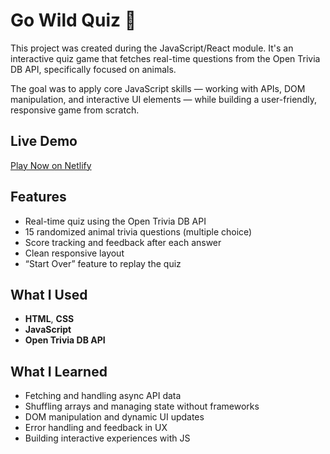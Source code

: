 # Go Wild Quiz 🐾

This project was created during the JavaScript/React module. It's an interactive quiz game that fetches real-time questions from the Open Trivia DB API, specifically focused on animals.

The goal was to apply core JavaScript skills — working with APIs, DOM manipulation, and interactive UI elements — while building a user-friendly, responsive game from scratch.

## Live Demo
 
 [Play Now on Netlify](https://gowildquiz.netlify.app/)

## Features

- Real-time quiz using the Open Trivia DB API
- 15 randomized animal trivia questions (multiple choice)
- Score tracking and feedback after each answer
- Clean responsive layout
- “Start Over” feature to replay the quiz

## What I Used

- **HTML**, **CSS**
- **JavaScript**
- **Open Trivia DB API**

## What I Learned

- Fetching and handling async API data
- Shuffling arrays and managing state without frameworks
- DOM manipulation and dynamic UI updates
- Error handling and feedback in UX
- Building interactive experiences with JS

